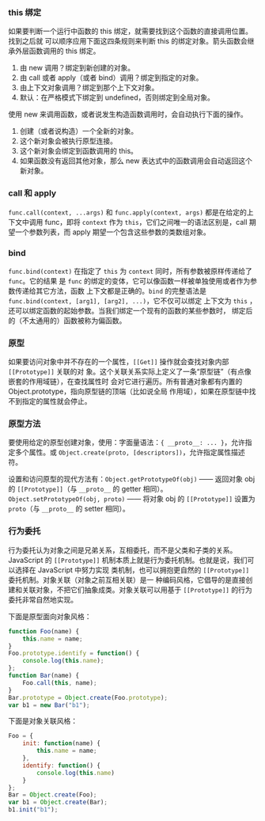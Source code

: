 ### this 绑定

如果要判断一个运行中函数的 this 绑定，就需要找到这个函数的直接调用位置。找到之后就
可以顺序应用下面这四条规则来判断 this 的绑定对象。箭头函数会继承外层函数调用的 this
绑定。

1. 由 new 调用？绑定到新创建的对象。
2. 由 call 或者 apply（或者 bind）调用？绑定到指定的对象。
3. 由上下文对象调用？绑定到那个上下文对象。
4. 默认：在严格模式下绑定到 undefined，否则绑定到全局对象。

使用 new 来调用函数，或者说发生构造函数调用时，会自动执行下面的操作。

1. 创建（或者说构造）一个全新的对象。
2. 这个新对象会被执行原型连接。
3. 这个新对象会绑定到函数调用的 this。
4. 如果函数没有返回其他对象，那么 new 表达式中的函数调用会自动返回这个新对象。

### call 和 apply 

`func.call(context, ...args)` 和 `func.apply(context, args)` 都是在给定的上下文中调用
 func，即将 `context` 作为 `this`，它们之间唯一的语法区别是，call 期望一个参数列表，而
apply 期望一个包含这些参数的类数组对象。

### bind

`func.bind(context)` 在指定了 `this` 为 `context` 同时，所有参数被原样传递给了 `func`。它的结果
是 `func` 的绑定的变体，它可以像函数一样被单独使用或者作为参数传递给其它方法，函数
上下文都是正确的。`bind` 的完整语法是 `func.bind(context, [arg1], [arg2], ...)`，它不仅可以绑定
上下文为 `this` ，还可以绑定函数的起始参数。当我们绑定一个现有的函数的某些参数时，
绑定后的（不太通用的）函数被称为偏函数。

### 原型

如果要访问对象中并不存在的一个属性，`[[Get]]` 操作就会查找对象内部 `[[Prototype]]` 关联的对
象。这个关联关系实际上定义了一条“原型链”（有点像嵌套的作用域链），在查找属性时
会对它进行遍历。所有普通对象都有内置的 Object.prototype，指向原型链的顶端（比如说全局
作用域），如果在原型链中找不到指定的属性就会停止。

### 原型方法

要使用给定的原型创建对象，使用：字面量语法：`{ __proto__: ... }`，允许指定多个属性。或
`Object.create(proto, [descriptors])`，允许指定属性描述符。

设置和访问原型的现代方法有：`Object.getPrototypeOf(obj)` —— 返回对象 obj 的 `[[Prototype]]`（与
`__proto__` 的 getter 相同）。`Object.setPrototypeOf(obj, proto)` —— 将对象 obj 的 `[[Prototype]]`
设置为 `proto`（与 `__proto__` 的 setter 相同）。

### 行为委托

行为委托认为对象之间是兄弟关系，互相委托，而不是父类和子类的关系。JavaScript 的
`[[Prototype]]` 机制本质上就是行为委托机制。也就是说，我们可以选择在 JavaScript 中努力实现
类机制，也可以拥抱更自然的 `[[Prototype]]` 委托机制。对象关联（对象之前互相关联）是一
种编码风格，它倡导的是直接创建和关联对象，不把它们抽象成类。对象关联可以用基于
`[[Prototype]]` 的行为委托非常自然地实现。

下面是原型面向对象风格：

```JavaScript
function Foo(name) {
    this.name = name;
}
Foo.prototype.identify = function() {
    console.log(this.name);
};
function Bar(name) {
    Foo.call(this, name);
}
Bar.prototype = Object.create(Foo.prototype);
var b1 = new Bar("b1");
```

下面是对象关联风格：

```JavaScript
Foo = {
    init: function(name) {
        this.name = name;
    },
    identify: function() {
        console.log(this.name)
    }
};
Bar = Object.create(Foo);
var b1 = Object.create(Bar);
b1.init("b1");
```
